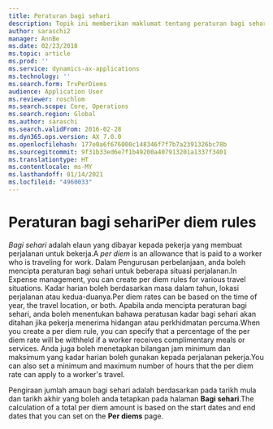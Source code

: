 ```yaml
---
title: Peraturan bagi sehari
description: Topik ini memberikan maklumat tentang peraturan bagi sehari.
author: saraschi2
manager: AnnBe
ms.date: 02/23/2018
ms.topic: article
ms.prod: ''
ms.service: dynamics-ax-applications
ms.technology: ''
ms.search.form: TrvPerDiems
audience: Application User
ms.reviewer: roschlom
ms.search.scope: Core, Operations
ms.search.region: Global
ms.author: saraschi
ms.search.validFrom: 2016-02-28
ms.dyn365.ops.version: AX 7.0.0
ms.openlocfilehash: 177e0a6f676000c148346f7f7b7a2391326bc78b
ms.sourcegitcommit: 9f31b33ed6e7f1b49200a407913201a1337f3401
ms.translationtype: HT
ms.contentlocale: ms-MY
ms.lasthandoff: 01/14/2021
ms.locfileid: "4960033"
---
```

# <a name="per-diem-rules"></a><span data-ttu-id="44136-103">Peraturan bagi sehari</span><span class="sxs-lookup"><span data-stu-id="44136-103">Per diem rules</span></span>

<span data-ttu-id="44136-104">*Bagi sehari* adalah elaun yang dibayar kepada pekerja yang membuat perjalanan untuk bekerja.</span><span class="sxs-lookup"><span data-stu-id="44136-104">A *per diem* is an allowance that is paid to a worker who is traveling for work.</span></span> <span data-ttu-id="44136-105">Dalam Pengurusan perbelanjaan, anda boleh mencipta peraturan bagi sehari untuk beberapa situasi perjalanan.</span><span class="sxs-lookup"><span data-stu-id="44136-105">In Expense management, you can create per diem rules for various travel situations.</span></span> <span data-ttu-id="44136-106">Kadar harian boleh berdasarkan masa dalam tahun, lokasi perjalanan atau kedua-duanya.</span><span class="sxs-lookup"><span data-stu-id="44136-106">Per diem rates can be based on the time of year, the travel location, or both.</span></span> <span data-ttu-id="44136-107">Apabila anda mencipta peraturan bagi sehari, anda boleh menentukan bahawa peratusan kadar bagi sehari akan ditahan jika pekerja menerima hidangan atau perkhidmatan percuma.</span><span class="sxs-lookup"><span data-stu-id="44136-107">When you create a per diem rule, you can specify that a percentage of the per diem rate will be withheld if a worker receives complimentary meals or services.</span></span> <span data-ttu-id="44136-108">Anda juga boleh menetapkan bilangan jam minimum dan maksimum yang kadar harian boleh gunakan kepada perjalanan pekerja.</span><span class="sxs-lookup"><span data-stu-id="44136-108">You can also set a minimum and maximum number of hours that the per diem rate can apply to a worker's travel.</span></span>

<span data-ttu-id="44136-109">Pengiraan jumlah amaun bagi sehari adalah berdasarkan pada tarikh mula dan tarikh akhir yang boleh anda tetapkan pada halaman **Bagi sehari**.</span><span class="sxs-lookup"><span data-stu-id="44136-109">The calculation of a total per diem amount is based on the start dates and end dates that you can set on the **Per diems** page.</span></span>

